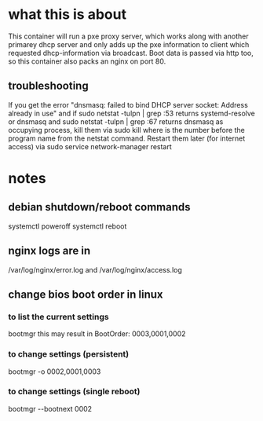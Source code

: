 # what this is about
This container will run a pxe proxy server, which works along with another primarey dhcp server and only adds up the pxe information to client which requested dhcp-information via broadcast. Boot data is passed via http too, so this container also packs an nginx on port 80.

## troubleshooting
If you get the error "dnsmasq: failed to bind DHCP server socket: Address already in use" and if
  sudo netstat -tulpn | grep :53
returns systemd-resolve or dnsmasq and
  sudo netstat -tulpn | grep :67 
returns dnsmasq as occupying process, kill them via
  sudo kill <pid>
where <pid> is the number before the program name from the netstat command.
Restart them later (for internet access) via
  sudo service network-manager restart

# notes
## debian shutdown/reboot commands
systemctl poweroff
systemctl reboot
## nginx logs are in
/var/log/nginx/error.log
and
/var/log/nginx/access.log

## change bios boot order in linux
### to list the current settings
bootmgr
this may result in
BootOrder: 0003,0001,0002
### to change settings (persistent)
bootmgr -o 0002,0001,0003
### to change settings (single reboot)
bootmgr --bootnext 0002

